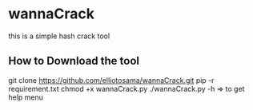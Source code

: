 # wannaCrack
this is a simple hash crack tool

## How to Download the tool
git clone https://github.com/elliotosama/wannaCrack.git
pip -r requirement.txt
chmod +x wannaCrack.py
./wannaCrack.py -h => to get help menu

